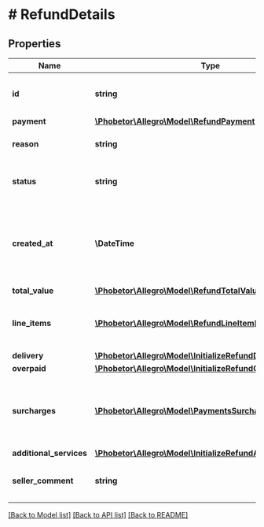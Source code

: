 # # RefundDetails

## Properties

Name | Type | Description | Notes
------------ | ------------- | ------------- | -------------
**id** | **string** | The payment refund identifier. |
**payment** | [**\Phobetor\Allegro\Model\RefundPayment**](RefundPayment.md) |  |
**reason** | **string** | Reason for a payment refund. |
**status** | **string** | Current status of payment refund. |
**created_at** | **\DateTime** | Date and time when the refund was created provided in ISO 8601 format. |
**total_value** | [**\Phobetor\Allegro\Model\RefundTotalValue**](RefundTotalValue.md) |  |
**line_items** | [**\Phobetor\Allegro\Model\RefundLineItem[]**](RefundLineItem.md) | List of order&#39;s line items which can be refunded. | [optional]
**delivery** | [**\Phobetor\Allegro\Model\InitializeRefundDelivery**](InitializeRefundDelivery.md) |  | [optional]
**overpaid** | [**\Phobetor\Allegro\Model\InitializeRefundOverpaid**](InitializeRefundOverpaid.md) |  | [optional]
**surcharges** | [**\Phobetor\Allegro\Model\PaymentsSurcharge[]**](PaymentsSurcharge.md) | List of surcharges for payment which can be refunded. | [optional]
**additional_services** | [**\Phobetor\Allegro\Model\InitializeRefundAdditionalServices**](InitializeRefundAdditionalServices.md) |  | [optional]
**seller_comment** | **string** | Sellers optional justification for refund. | [optional]

[[Back to Model list]](../../README.md#models) [[Back to API list]](../../README.md#endpoints) [[Back to README]](../../README.md)
